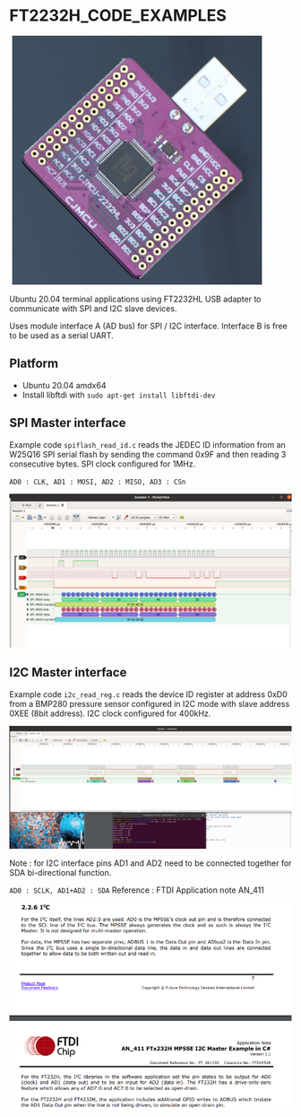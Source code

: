 # FT2232H_CODE_EXAMPLES

<img src="FT2232HL_module.png">

Ubuntu 20.04 terminal applications using FT2232HL USB adapter to communicate with SPI and I2C slave devices.

Uses module interface A (AD bus) for SPI / I2C interface. Interface B is free to be used as a serial UART.

## Platform

* Ubuntu 20.04 amdx64
* Install libftdi with `sudo apt-get install libftdi-dev`


## SPI Master interface

Example code `spiflash_read_id.c` reads the JEDEC ID information from an W25Q16 SPI serial flash by sending the 
command 0x9F and then reading 3 consecutive bytes. SPI clock configured for 1MHz.

`
AD0 : CLK, AD1 : MOSI, AD2 : MISO, AD3 : CSn
`

<img src="ft2232_spi_transaction_screenshot.png">


## I2C Master interface


Example code `i2c_read_reg.c` reads the device ID register at address 0xD0 from a BMP280 pressure sensor
configured in I2C mode with slave address 0XEE (8bit address). I2C clock configured for 400kHz.

<img src="i2c_read_register_transaction_snapshot.png">

Note : for I2C interface pins AD1 and AD2 need to be connected together for SDA bi-directional function.

`
AD0 : SCLK, AD1+AD2 : SDA
`
Reference : FTDI Application note AN_411


<img src="ft2232_mpsse_i2c_pins.png">


